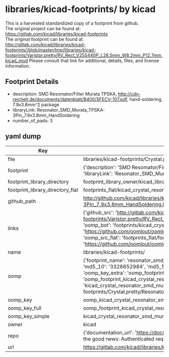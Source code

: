 # libraries/kicad-footprints/ by kicad  
This is a harvested standardized copy of a footprint from github.  
The original project can be found at:  
https://gitlab.com/kicad/libraries/kicad-footprints  
The original footprint can be found at:
http://gitlab.com/kicad/libraries/kicad-footprints//blob/master/tmp/libraries/kicad-footprints/Varistor.pretty/RV_Rect_V25S440P_L26.5mm_W8.2mm_P12.7mm.kicad_mod
Please consult that link for additional, details, files, and license information.  
## Footprint Details
* description: SMD Resomator/Filter Murata TPSKA, http://cdn-reichelt.de/documents/datenblatt/B400/SFECV-107.pdf, hand-soldering, 7.9x3.8mm^2 package  
* libraryLink: Resonator_SMD_Murata_TPSKA-3Pin_7.9x3.8mm_HandSoldering  
* number_of_pads: 3  
## yaml dump  
| Key | Value |  
| --- | --- |  
| file | libraries/kicad-footprints/Crystal.pretty/Resonator_SMD_Murata_TPSKA-3Pin_7.9x3.8mm_HandSoldering.kicad_mod |  
| footprint | {'description': 'SMD Resomator/Filter Murata TPSKA, http://cdn-reichelt.de/documents/datenblatt/B400/SFECV-107.pdf, hand-soldering, 7.9x3.8mm^2 package', 'libraryLink': 'Resonator_SMD_Murata_TPSKA-3Pin_7.9x3.8mm_HandSoldering', 'number_of_pads': 3} |  
| footprint_library_directory | footprint_library_owner/kicad_libraries/kicad-footprints/ |  
| footprint_library_directory_flat | footprints_flat/kicad_crystal_resonator_smd_murata_tpska_3pin_7_9x3_8mm_handsoldering/working |  
| github_path | http://github.com/kicad/libraries/kicad-footprints//blob/master/tmp/libraries/kicad-footprints/Crystal.pretty/Resonator_SMD_Murata_TPSKA-3Pin_7.9x3.8mm_HandSoldering.kicad_mod |  
| links | {'github_src': 'http://gitlab.com/kicad/libraries/kicad-footprints//blob/master/tmp/libraries/kicad-footprints/Varistor.pretty/RV_Rect_V25S440P_L26.5mm_W8.2mm_P12.7mm.kicad_mod', 'github_src_repo': 'https://gitlab.com/kicad/libraries/kicad-footprints', 'oomp_bot': 'footprints/kicad_crystal_resonator_smd_murata_tpska_3pin_7_9x3_8mm_handsoldering/working', 'oomp_bot_github': 'https://github.com/oomlout/oomlout_oomp_footprint_bot/tree/main/footprints/kicad_crystal_resonator_smd_murata_tpska_3pin_7_9x3_8mm_handsoldering/working', 'oomp_src_flat': 'footprints_flat/footprints_flat/kicad_crystal_resonator_smd_murata_tpska_3pin_7_9x3_8mm_handsoldering/working', 'oomp_src_flat_github': 'https://github.com/oomlout/oomlout_oomp_footprint_src/tree/main/footprints_flat/kicad_crystal_resonator_smd_murata_tpska_3pin_7_9x3_8mm_handsoldering/working'} |  
| name | libraries/kicad-footprints/ |  
| oomp | {'footprint_name': 'resonator_smd_murata_tpska_3pin_7_9x3_8mm_handsoldering', 'library_name': 'crystal', 'md5': '3326652984aeba458d1647247dde9269', 'md5_10': '3326652984', 'md5_5': '33266', 'md5_6': '332665', 'oomp_key': 'oomp_kicad_crystal_resonator_smd_murata_tpska_3pin_7_9x3_8mm_handsoldering', 'oomp_key_extra': 'oomp_footprint_kicad_crystal_resonator_smd_murata_tpska_3pin_7_9x3_8mm_handsoldering', 'oomp_key_full': 'oomp_footprint_kicad_crystal_resonator_smd_murata_tpska_3pin_7_9x3_8mm_handsoldering_332665', 'oomp_key_simple': 'kicad_crystal_resonator_smd_murata_tpska_3pin_7_9x3_8mm_handsoldering', 'original_filename': 'libraries/kicad-footprints/Crystal.pretty/Resonator_SMD_Murata_TPSKA-3Pin_7.9x3.8mm_HandSoldering.kicad_mod', 'owner_name': 'kicad'} |  
| oomp_key | oomp_kicad_crystal_resonator_smd_murata_tpska_3pin_7_9x3_8mm_handsoldering |  
| oomp_key_full | oomp_footprint_kicad_crystal_resonator_smd_murata_tpska_3pin_7_9x3_8mm_handsoldering |  
| oomp_key_simple | kicad_crystal_resonator_smd_murata_tpska_3pin_7_9x3_8mm_handsoldering |  
| owner | kicad |  
| repo | {'documentation_url': 'https://docs.github.com/rest/overview/resources-in-the-rest-api#rate-limiting', 'message': "API rate limit exceeded for 84.66.173.59. (But here's the good news: Authenticated requests get a higher rate limit. Check out the documentation for more details.)"} |  
| url | https://gitlab.com/kicad/libraries/kicad-footprints |  

